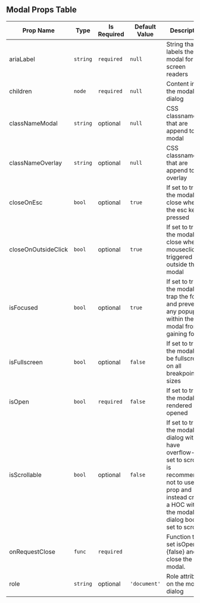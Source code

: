 ## Modal Props Table
| Prop Name | Type | Is Required | Default Value | Description |
|-|-|-|-|-|
| ariaLabel| `string`| `required`| `null`| String that labels the modal for screen readers|
| children| `node`| `required`| `null`| Content inside the modal dialog|
| classNameModal| `string`| optional| `null`| CSS classnames that are append to the modal|
| classNameOverlay| `string`| optional| `null`| CSS classnames that are append to the overlay|
| closeOnEsc| `bool`| optional| `true`| If set to true, the modal will close when the esc key is pressed|
| closeOnOutsideClick| `bool`| optional| `true`| If set to true, the modal will close when a mouseclick is triggered outside the modal|
| isFocused| `bool`| optional| `true`| If set to true, the modal will trap the focus and prevents any popup within the modal from gaining focus.|
| isFullscreen| `bool`| optional| `false`| If set to true, the modal will be fullscreen on all breakpoint sizes|
| isOpen| `bool`| `required`| `false`| If set to true, the modal will rendered as opened|
| isScrollable| `bool`| optional| `false`| If set to true, the modal dialog with have overflow-y set to scroll. It is recommended not to use this prop and instead create a HOC with the modal dialog body set to scroll.|
| onRequestClose| `func`| `required`| | Function to set isOpen={false} and close the modal.|
| role| `string`| optional| `'document'`| Role attribute on the modal dialog|